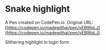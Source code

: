 # Snake highlight

A Pen created on CodePen.io. Original URL: [https://codepen.io/madewithai/pen/vEBWqLJ](https://codepen.io/madewithai/pen/vEBWqLJ).

Slithering highlight in login form